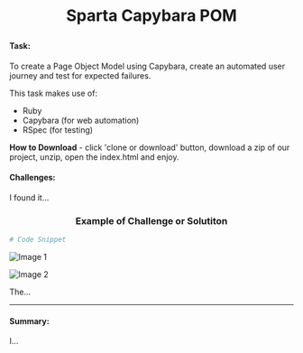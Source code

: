 # <p align="center"> Sparta Capybara POM </p>

#### Task:

To create a Page Object Model using Capybara, create an automated user journey and test for expected failures.

This task makes use of:

* Ruby
* Capybara (for web automation)
* RSpec (for testing)

**How to Download** - click 'clone or download' button, download a zip of our project, unzip, open the index.html and enjoy.

#### Challenges:
I found it...

### <p align="center"> Example of Challenge or Solutiton </p>

```Ruby
# Code Snippet
```

![Image 1](public/images/example.png)

![Image 2](public/images/example.png)

The...

<hr>

#### Summary:
I...
